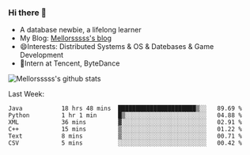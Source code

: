 ### Hi there 👋

- A database newbie, a lifelong learner
- My Blog: [Mellorsssss's blog](https://mellorsssss.com/)
- 😄Interests: Distributed Systems & OS & Datebases & Game Development
- 🤔Intern at Tencent, ByteDance


![Mellorsssss's github stats](https://github-readme-stats.vercel.app/api?username=Mellorsssss&show_icons=true&theme=radical&count_private=true)

<!-- ![Top Langs](https://github-readme-stats.vercel.app/api/top-langs/?username=anuraghazra&hide=javascript,html,typescript,css,glsl) -->

<!--
**Mellorsssss/Mellorsssss** is a ✨ _special_ ✨ repository because its `README.md` (this file) appears on your GitHub profile.

Here are some ideas to get you started:

- 🔭 I’m currently working on ...
- 🌱 I’m currently learning ...
- 👯 I’m looking to collaborate on ...
- 🤔 I’m looking for help with ...
- 💬 Ask me about ...
- 📫 How to reach me: ...
- 😄 Pronouns: ...
- ⚡ Fun fact: ...
-->

Last Week:
<!--START_SECTION:waka-->

```text
Java           18 hrs 48 mins  ██████████████████████▒░░   89.69 %
Python         1 hr 1 min      █▒░░░░░░░░░░░░░░░░░░░░░░░   04.88 %
XML            36 mins         ▓░░░░░░░░░░░░░░░░░░░░░░░░   02.91 %
C++            15 mins         ▒░░░░░░░░░░░░░░░░░░░░░░░░   01.22 %
Text           8 mins          ▒░░░░░░░░░░░░░░░░░░░░░░░░   00.71 %
CSV            5 mins          ░░░░░░░░░░░░░░░░░░░░░░░░░   00.42 %
```

<!--END_SECTION:waka-->
